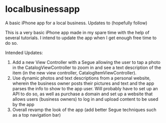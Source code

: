 localbusinessapp
================

A basic iPhone app for a local business. Updates to (hopefully follow)

This is a very basic iPhone app made in my spare time with the help of several tutorials. I intend to update the app
when I get enough free time to do so. 

Intended Updates:
1. Add a new View Controller with a Segue allowing the user to tap a photo in the CatalogViewController to zoom in
and see a text description of the item (in the new view controller, CatalogItemViewController).
2. Use dynamic photos and text descriptions from a personal website, wherein the business owner posts their pictures 
and text and the app parses the info to show to the app user. Will probably have to set up an API to do so, as well as
purchase a domain and set up a website that allows users (business owners) to log in and upload content to be used 
by the app
3. Overall revamp the look of the app (add better Segue techniques such as a top navigation bar)
